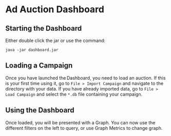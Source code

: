 Ad Auction Dashboard
====================

## Starting the Dashboard

Either double click the jar or use the command:

    java -jar dashboard.jar

## Loading a Campaign

Once you have launched the Dashboard, you need to load an auction. If this is 
your first time using it, go to `File > Import Campaign` and navigate to the 
directory with your data. If you have already imported data, go to 
`File > Load Campaign` and select the `*.db` file containing your campaign.

## Using the Dashboard

Once loaded, you will be presented with a Graph. You can now use the different
filters on the left to query, or use Graph Metrics to change graph.


